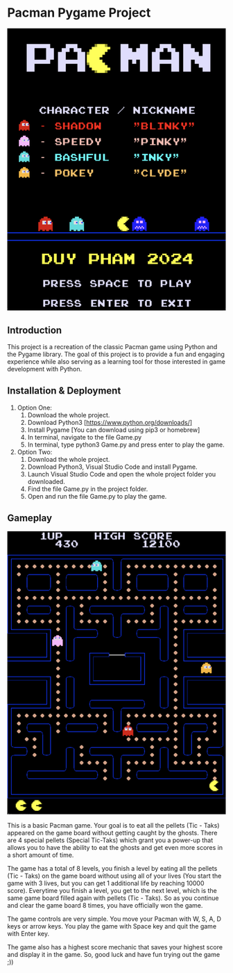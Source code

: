 # Pacman Pygame Project

![Title](Assets/Media/GameMenu.png)

## Introduction

This project is a recreation of the classic Pacman game using Python and the Pygame library. The goal of this project is to provide a fun and engaging experience while also serving as a learning tool for those interested in game development with Python.

## Installation & Deployment

1. Option One:
    1. Download the whole project.
    2. Download Python3 [https://www.python.org/downloads/]
    3. Install Pygame [You can download using pip3 or homebrew]
    4. In terminal, navigate to the file Game.py
    5. In terminal, type python3 Game.py and press enter to play the game.
2. Option Two:
    1. Download the whole project.
    2. Download Python3, Visual Studio Code and install Pygame.
    3. Launch Visual Studio Code and open the whole project folder you downloaded.
    4. Find the file Game.py in the project folder.
    5. Open and run the file Game.py to play the game.

## Gameplay

![Gameplay](Assets/Media/Gameplay.png)

This is a basic Pacman game. Your goal is to eat all the pellets (Tic - Taks) appeared on the game board without getting caught by the ghosts. There are 4 special pellets (Special Tic-Taks) which grant you a power-up that allows you to have the ability to eat the ghosts and get even more scores in a short amount of time.

The game has a total of 8 levels, you finish a level by eating all the pellets (Tic - Taks) on the game board without using all of your lives (You start the game with 3 lives, but you can get 1 additional life by reaching 10000 score). Everytime you finish a level, you get to the next level, which is the same game board filled again with pellets (Tic - Taks). So as you continue and clear the game board 8 times, you have officially won the game.

The game controls are very simple. You move your Pacman with W, S, A, D keys or arrow keys. You play the game with Space key and quit the game with Enter key.

The game also has a highest score mechanic that saves your highest score and display it in the game. So, good luck and have fun trying out the game ;))


